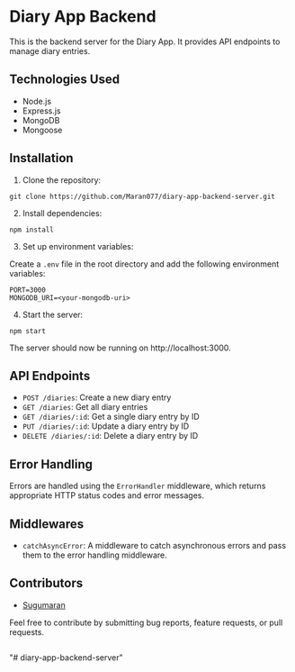 # Diary App Backend

This is the backend server for the Diary App. It provides API endpoints to manage diary entries.

## Technologies Used

- Node.js
- Express.js
- MongoDB
- Mongoose

## Installation

1. Clone the repository:

```
git clone https://github.com/Maran077/diary-app-backend-server.git
```

2. Install dependencies:

```
npm install
```

3. Set up environment variables:

Create a `.env` file in the root directory and add the following environment variables:

```
PORT=3000
MONGODB_URI=<your-mongodb-uri>
```

4. Start the server:

```
npm start
```

The server should now be running on http://localhost:3000.

## API Endpoints

- `POST /diaries`: Create a new diary entry
- `GET /diaries`: Get all diary entries
- `GET /diaries/:id`: Get a single diary entry by ID
- `PUT /diaries/:id`: Update a diary entry by ID
- `DELETE /diaries/:id`: Delete a diary entry by ID

## Error Handling

Errors are handled using the `ErrorHandler` middleware, which returns appropriate HTTP status codes and error messages.

## Middlewares

- `catchAsyncError`: A middleware to catch asynchronous errors and pass them to the error handling middleware.

## Contributors

- [Sugumaran](https://github.com/Maran077)

Feel free to contribute by submitting bug reports, feature requests, or pull requests.

```

```
"# diary-app-backend-server" 

